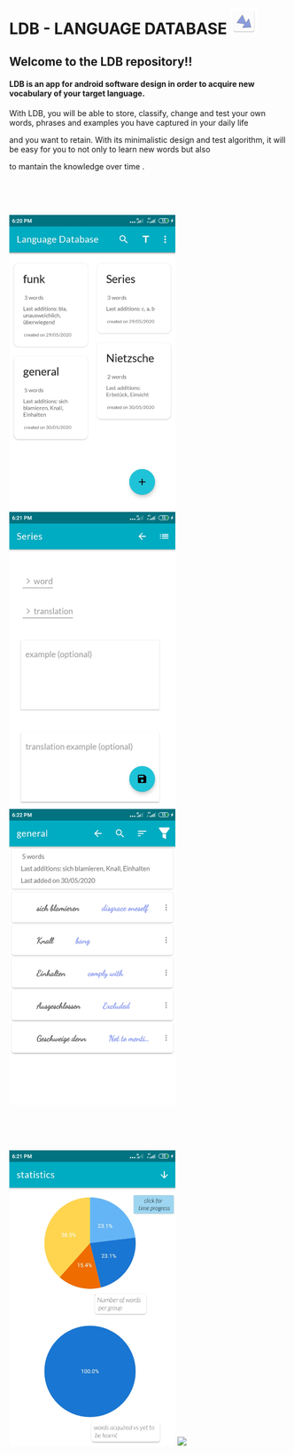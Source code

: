# LDB - LANGUAGE DATABASE ![alt text](app/src/main/res/mipmap-mdpi/ic_launcher.png)


## Welcome to the LDB repository!! 

 #### LDB is an app for android software design in order to acquire new vocabulary of your target language.
 

With LDB, you will be able to store, classify, change and test your own words, phrases and examples you have captured in your daily life 

and you want to retain. With its minimalistic design and test algorithm, it will be easy for you to not only to learn new words but also

to mantain the knowledge over time . 


<br><br><br>

<img src="files/screenshots/cats.jpeg" width="300" />

<img src="files/screenshots/words.jpeg" width="300"/>

<img src="files/screenshots/list.jpeg" width="300"/>



<br><br><br>


<img src="files/screenshots/statistics.jpeg" width="300"/>

<img src = "files/screenshots/test.jpeg" width = "300"/>












